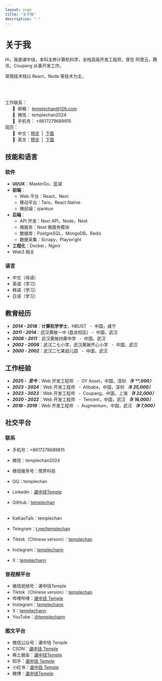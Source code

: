 ```yaml
---
layout: page
title: "关于我"
description: "-"
---
```


# 关于我

Hi，我是谌中钱，本科主修计算机科学，全栈高级开发工程师，曾在 阿里云，腾讯，Coupang 从事开发工作。

常用技术栈以 React，Node 等技术为主。

<br /><br /><br />
工作联系：<br />
&nbsp;&nbsp;&nbsp;&nbsp;&nbsp;&nbsp;🐒&nbsp;&nbsp;邮箱： [templechan@126.com](mailto:templechan@126.com)<br />
&nbsp;&nbsp;&nbsp;&nbsp;&nbsp;&nbsp;🐒&nbsp;&nbsp;微信： templechan2024<br />
&nbsp;&nbsp;&nbsp;&nbsp;&nbsp;&nbsp;🐒&nbsp;&nbsp;手机号： +8617279689815<br />
简历：<br />
&nbsp;&nbsp;&nbsp;&nbsp;&nbsp;&nbsp;🐒&nbsp;&nbsp;中文：<a href="/doc/cv.pdf" title="前端开发 - 谌中钱 - 7年经验 - 本科 - 17279689815.pdf">预览</a> &nbsp;|&nbsp; <a href="/doc/cv.pdf" download="前端开发 - 谌中钱 - 7年经验 - 本科 - 17279689815.pdf" title="前端开发 - 谌中钱 - 7年经验 - 本科 - 17279689815.pdf">下载</a><br />
&nbsp;&nbsp;&nbsp;&nbsp;&nbsp;&nbsp;🐒&nbsp;&nbsp;英文：<a href="/doc/cv-en.pdf" title="Front-end Development - Temple Chan - 7 Years Experience - Bachelor - 17279689815.pdf">预览</a> &nbsp;|&nbsp; <a href="/doc/cv-en.pdf" download="Front-end Development - Temple Chan - 7 Years Experience - Bachelor - 17279689815.pdf" title="Front-end Development - Temple Chan - 7 Years Experience - Bachelor - 17279689815.pdf">下载</a>

## 技能和语言

### 软件

- **UI/UX**：MasterGo，蓝湖
- **前端**：
    - Web 平台：React，Next
    - 移动平台：Taro，React Native
    - 微前端：qiankun
- **后端**：
    - API 开发：Next API，Node，Nest
    - 微服务：Nest 微服务模块
    - 数据库：PostgreSQL，MongoDB，Redis
    - 数据采集：Scrapy，Playwright
- **工程化**：Docker，Nginx
- Web3 相关

### 语言

- 中文（母语）
- 英语（学习）
- 韩语（学习）
- 日语（学习）

## 教育经历

- ***2014 - 2018***：**计算机学学士**，HBUST &nbsp;&nbsp;-&nbsp; 中国，咸宁
- ***2011 - 2014***：武汉黄陂一中 (盘龙校区) &nbsp;&nbsp;-&nbsp; 中国，武汉
- ***2008 - 2011***：武汉黄陂四黄中学 &nbsp;&nbsp;-&nbsp; 中国，武汉
- ***2002 - 2008***：武汉二七小学，武汉黄陂齐心小学 &nbsp;&nbsp;-&nbsp; 中国，武汉
- ***2000 - 2002***：武汉二七某幼儿园 &nbsp;&nbsp;-&nbsp; 中国，武汉

## 工作经验

- ***2025 - &nbsp;至今***：Web 开发工程师 &nbsp;&nbsp;-&nbsp; ‌GY Asset，中国，深圳 ***（¥ \*\*,000）***
- ***2023 - 2024***：Web 开发工程师 &nbsp;&nbsp;-&nbsp; Alibaba，中国，深圳 ***（¥ 25,000）***
- ***2023 - 2023***：Web 开发工程师 &nbsp;&nbsp;-&nbsp; Coupang，中国，上海 ***（¥ 22,000）***
- ***2020 - 2022***：Web 开发工程师 &nbsp;&nbsp;-&nbsp; Tencent，中国，武汉 ***（¥ 16,000）***
- ***2018 - 2019***：Web 开发工程师 &nbsp;&nbsp;-&nbsp; Augmentum，中国，武汉 ***（¥ 7,000）***

## 社交平台

### 联系

- 手机号：+8617279689815
- 微信：templechan2024
- 微信服务号：爬界科技
- QQ：templechan
- Linkedin：[谌中钱Temple](https://www.linkedin.com/in/templechan)
- GitHub：[templechan](https://github.com/templechan) <br /><br />

- KaKaoTalk：templechan
- Telegram：[t.me/templechan](https://t.me/templechan)
- Tiktok（Chinese version）：[templechan](https://www.douyin.com/user/MS4wLjABAAAA84o70K2c9LEZXJ9fHp0deVyvxMudni7rQgAahjtoWIX34SCg61Gbf6H4HYKneZsW)
- Instagram：[templechann](https://www.instagram.com/templechann)
- X：[templechann](https://x.com/templechann)

### 音视频平台

- 微信视频号：谌中钱Temple
- Tiktok（Chinese version）：[templechan](https://www.douyin.com/user/MS4wLjABAAAA84o70K2c9LEZXJ9fHp0deVyvxMudni7rQgAahjtoWIX34SCg61Gbf6H4HYKneZsW)
- 哔哩哔哩：[谌中钱 Temple](https://space.bilibili.com/3546602247555636)
- Instagram：[templechann](https://www.instagram.com/templechann)
- X：[templechann](https://x.com/templechann)
- YouTube：[@templechann](https://www.youtube.com/@templechann)

### 图文平台

- 微信公众号：谌中钱 Temple
- CSDN：[谌中钱 Temple](https://blog.csdn.net/2301_82344373)
- 稀土掘金：[谌中钱Temple](https://juejin.cn/user/3617844579024624)
- 知乎：[谌中钱 Temple](https://www.zhihu.com/people/templechan)
- 小红书：[谌中钱 Temple](https://www.xiaohongshu.com/user/profile/658fc18d0000000022017e5a)
- 微博：[谌中钱Temple](https://weibo.com/u/7893774034)
